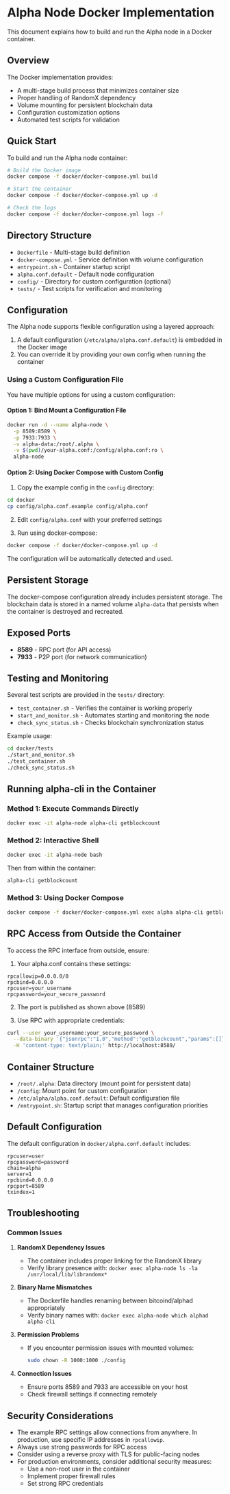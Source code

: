 # Alpha Node Docker Implementation

This document explains how to build and run the Alpha node in a Docker container.

## Overview

The Docker implementation provides:
- A multi-stage build process that minimizes container size
- Proper handling of RandomX dependency
- Volume mounting for persistent blockchain data
- Configuration customization options
- Automated test scripts for validation

## Quick Start

To build and run the Alpha node container:

```bash
# Build the Docker image
docker compose -f docker/docker-compose.yml build

# Start the container
docker compose -f docker/docker-compose.yml up -d

# Check the logs
docker compose -f docker/docker-compose.yml logs -f
```

## Directory Structure

- `Dockerfile` - Multi-stage build definition
- `docker-compose.yml` - Service definition with volume configuration
- `entrypoint.sh` - Container startup script
- `alpha.conf.default` - Default node configuration
- `config/` - Directory for custom configuration (optional)
- `tests/` - Test scripts for verification and monitoring

## Configuration

The Alpha node supports flexible configuration using a layered approach:

1. A default configuration (`/etc/alpha/alpha.conf.default`) is embedded in the Docker image
2. You can override it by providing your own config when running the container

### Using a Custom Configuration File

You have multiple options for using a custom configuration:

#### Option 1: Bind Mount a Configuration File

```bash
docker run -d --name alpha-node \
  -p 8589:8589 \
  -p 7933:7933 \
  -v alpha-data:/root/.alpha \
  -v $(pwd)/your-alpha.conf:/config/alpha.conf:ro \
  alpha-node
```

#### Option 2: Using Docker Compose with Custom Config

1. Copy the example config in the `config` directory:

```bash
cd docker
cp config/alpha.conf.example config/alpha.conf
```

2. Edit `config/alpha.conf` with your preferred settings

3. Run using docker-compose:

```bash
docker compose -f docker/docker-compose.yml up -d
```

The configuration will be automatically detected and used.

## Persistent Storage

The docker-compose configuration already includes persistent storage. The blockchain data is stored in a named volume `alpha-data` that persists when the container is destroyed and recreated.

## Exposed Ports

- **8589** - RPC port (for API access)
- **7933** - P2P port (for network communication)

## Testing and Monitoring

Several test scripts are provided in the `tests/` directory:

- `test_container.sh` - Verifies the container is working properly
- `start_and_monitor.sh` - Automates starting and monitoring the node
- `check_sync_status.sh` - Checks blockchain synchronization status

Example usage:
```bash
cd docker/tests
./start_and_monitor.sh
./test_container.sh
./check_sync_status.sh
```

## Running alpha-cli in the Container

### Method 1: Execute Commands Directly

```bash
docker exec -it alpha-node alpha-cli getblockcount
```

### Method 2: Interactive Shell

```bash
docker exec -it alpha-node bash
```

Then from within the container:
```bash
alpha-cli getblockcount
```

### Method 3: Using Docker Compose

```bash
docker compose -f docker/docker-compose.yml exec alpha alpha-cli getblockcount
```

## RPC Access from Outside the Container

To access the RPC interface from outside, ensure:

1. Your alpha.conf contains these settings:
```
rpcallowip=0.0.0.0/0
rpcbind=0.0.0.0
rpcuser=your_username
rpcpassword=your_secure_password
```

2. The port is published as shown above (8589)

3. Use RPC with appropriate credentials:
```bash
curl --user your_username:your_secure_password \
  --data-binary '{"jsonrpc":"1.0","method":"getblockcount","params":[]}' \
  -H 'content-type: text/plain;' http://localhost:8589/
```

## Container Structure

- `/root/.alpha`: Data directory (mount point for persistent data)
- `/config`: Mount point for custom configuration
- `/etc/alpha/alpha.conf.default`: Default configuration file
- `/entrypoint.sh`: Startup script that manages configuration priorities

## Default Configuration

The default configuration in `docker/alpha.conf.default` includes:

```
rpcuser=user
rpcpassword=password
chain=alpha
server=1
rpcbind=0.0.0.0
rpcport=8589
txindex=1
```

## Troubleshooting

### Common Issues

1. **RandomX Dependency Issues**
   - The container includes proper linking for the RandomX library
   - Verify library presence with: `docker exec alpha-node ls -la /usr/local/lib/librandomx*`

2. **Binary Name Mismatches**
   - The Dockerfile handles renaming between bitcoind/alphad appropriately
   - Verify binary names with: `docker exec alpha-node which alphad alpha-cli`

3. **Permission Problems**
   - If you encounter permission issues with mounted volumes:
     ```bash
     sudo chown -R 1000:1000 ./config
     ```

4. **Connection Issues**
   - Ensure ports 8589 and 7933 are accessible on your host
   - Check firewall settings if connecting remotely

## Security Considerations

- The example RPC settings allow connections from anywhere. In production, use specific IP addresses in `rpcallowip`.
- Always use strong passwords for RPC access
- Consider using a reverse proxy with TLS for public-facing nodes
- For production environments, consider additional security measures:
  - Use a non-root user in the container
  - Implement proper firewall rules
  - Set strong RPC credentials